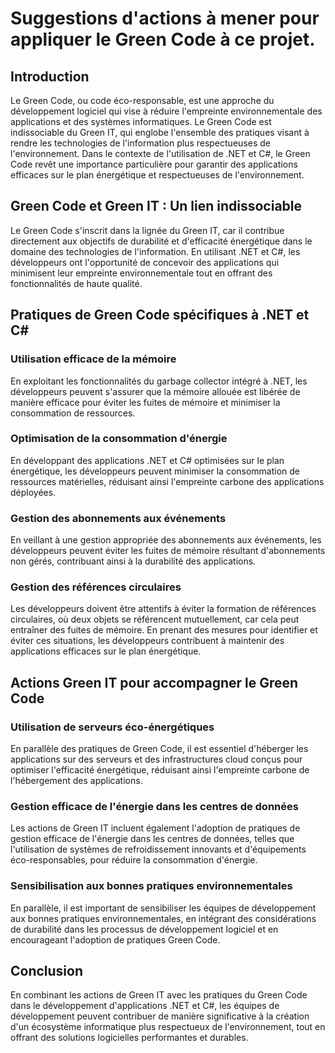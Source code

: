 # Suggestions d'actions à mener pour appliquer le Green Code à ce projet.

## Introduction
Le Green Code, ou code éco-responsable, est une approche du développement logiciel qui vise à réduire l'empreinte environnementale des applications et des systèmes informatiques. 
Le Green Code est indissociable du Green IT, qui englobe l'ensemble des pratiques visant à rendre les technologies de l'information plus respectueuses de l'environnement. Dans le contexte de l'utilisation de .NET et C#, le Green Code revêt une importance particulière pour garantir des applications efficaces sur le plan énergétique et respectueuses de l'environnement.

## Green Code et Green IT : Un lien indissociable
Le Green Code s'inscrit dans la lignée du Green IT, car il contribue directement aux objectifs de durabilité et d'efficacité énergétique dans le domaine des technologies de l'information. En utilisant .NET et C#, les développeurs ont l'opportunité de concevoir des applications qui minimisent leur empreinte environnementale tout en offrant des fonctionnalités de haute qualité.

## Pratiques de Green Code spécifiques à .NET et C#
### Utilisation efficace de la mémoire
En exploitant les fonctionnalités du garbage collector intégré à .NET, les développeurs peuvent s'assurer que la mémoire allouée est libérée de manière efficace pour éviter les fuites de mémoire et minimiser la consommation de ressources.

### Optimisation de la consommation d'énergie
En développant des applications .NET et C# optimisées sur le plan énergétique, les développeurs peuvent minimiser la consommation de ressources matérielles, réduisant ainsi l'empreinte carbone des applications déployées.

### Gestion des abonnements aux événements
En veillant à une gestion appropriée des abonnements aux événements, les développeurs peuvent éviter les fuites de mémoire résultant d'abonnements non gérés, contribuant ainsi à la durabilité des applications.

### Gestion des références circulaires
Les développeurs doivent être attentifs à éviter la formation de références circulaires, où deux objets se référencent mutuellement, car cela peut entraîner des fuites de mémoire. En prenant des mesures pour identifier et éviter ces situations, les développeurs contribuent à maintenir des applications efficaces sur le plan énergétique.

## Actions Green IT pour accompagner le Green Code
### Utilisation de serveurs éco-énergétiques
En parallèle des pratiques de Green Code, il est essentiel d'héberger les applications sur des serveurs et des infrastructures cloud conçus pour optimiser l'efficacité énergétique, réduisant ainsi l'empreinte carbone de l'hébergement des applications.

### Gestion efficace de l'énergie dans les centres de données
Les actions de Green IT incluent également l'adoption de pratiques de gestion efficace de l'énergie dans les centres de données, telles que l'utilisation de systèmes de refroidissement innovants et d'équipements éco-responsables, pour réduire la consommation d'énergie.

### Sensibilisation aux bonnes pratiques environnementales
En parallèle, il est important de sensibiliser les équipes de développement aux bonnes pratiques environnementales, en intégrant des considérations de durabilité dans les processus de développement logiciel et en encourageant l'adoption de pratiques Green Code.

## Conclusion
En combinant les actions de Green IT avec les pratiques du Green Code dans le développement d'applications .NET et C#, les équipes de développement peuvent contribuer de manière significative à la création d'un écosystème informatique plus respectueux de l'environnement, tout en offrant des solutions logicielles performantes et durables.

